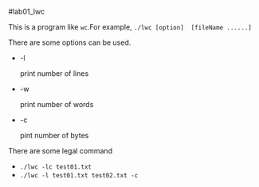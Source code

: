 #lab01_lwc

This is a program like `wc`.For example, `./lwc [option]  [fileName ......]`

There are some options can be used.

* -l

    print number of lines
* -w

    print number of words
* -c

    pint number of bytes

There are some legal command
* `./lwc -lc test01.txt`
* `./lwc -l test01.txt test02.txt -c`
